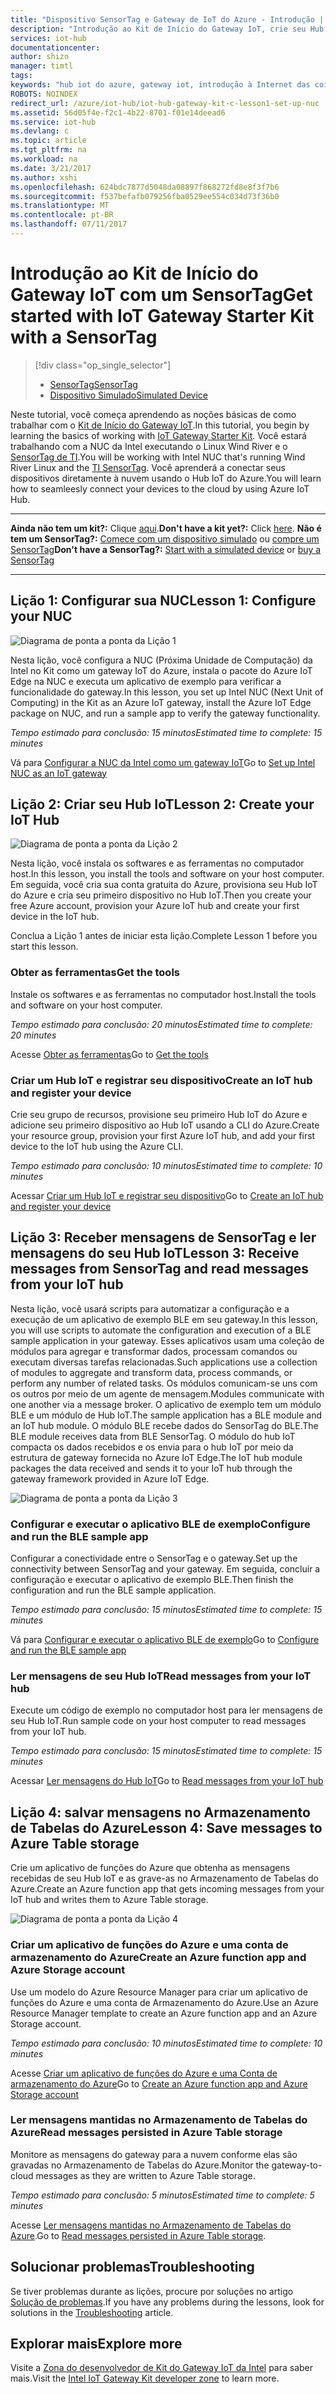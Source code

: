 ```yaml
---
title: "Dispositivo SensorTag e Gateway de IoT do Azure - Introdução | Microsoft Docs"
description: "Introdução ao Kit de Início do Gateway IoT, crie seu Hub IoT do Azure e conecte o SensorTag e o Gateway ao Hub IoT"
services: iot-hub
documentationcenter: 
author: shizn
manager: timtl
tags: 
keywords: "hub iot do azure, gateway iot, introdução à Internet das coisas, kit de ferramentas do iot"
ROBOTS: NOINDEX
redirect_url: /azure/iot-hub/iot-hub-gateway-kit-c-lesson1-set-up-nuc
ms.assetid: 56d05f4e-f2c1-4b22-8701-f01e14deead6
ms.service: iot-hub
ms.devlang: c
ms.topic: article
ms.tgt_pltfrm: na
ms.workload: na
ms.date: 3/21/2017
ms.author: xshi
ms.openlocfilehash: 624bdc7877d5048da08897f868272fd8e8f3f7b6
ms.sourcegitcommit: f537befafb079256fba0529ee554c034d73f36b0
ms.translationtype: MT
ms.contentlocale: pt-BR
ms.lasthandoff: 07/11/2017
---
```

# <a name="get-started-with-iot-gateway-starter-kit-with-a-sensortag"></a><span data-ttu-id="47222-104">Introdução ao Kit de Início do Gateway IoT com um SensorTag</span><span class="sxs-lookup"><span data-stu-id="47222-104">Get started with IoT Gateway Starter Kit with a SensorTag</span></span>

> [!div class="op_single_selector"]
> * [<span data-ttu-id="47222-105">SensorTag</span><span class="sxs-lookup"><span data-stu-id="47222-105">SensorTag</span></span>](iot-hub-gateway-kit-c-get-started.md)
> * [<span data-ttu-id="47222-106">Dispositivo Simulado</span><span class="sxs-lookup"><span data-stu-id="47222-106">Simulated Device</span></span>](iot-hub-gateway-kit-c-sim-get-started.md)

<span data-ttu-id="47222-107">Neste tutorial, você começa aprendendo as noções básicas de como trabalhar com o [Kit de Início do Gateway IoT](https://aka.ms/gateway-kit).</span><span class="sxs-lookup"><span data-stu-id="47222-107">In this tutorial, you begin by learning the basics of working with [IoT Gateway Starter Kit](https://aka.ms/gateway-kit).</span></span> <span data-ttu-id="47222-108">Você estará trabalhando com a NUC da Intel executando o Linux Wind River e o [SensorTag de TI](http://www.ti.com/ww/en/wireless_connectivity/sensortag2015/index.html#main).</span><span class="sxs-lookup"><span data-stu-id="47222-108">You will be working with Intel NUC that's running Wind River Linux and the [TI SensorTag](http://www.ti.com/ww/en/wireless_connectivity/sensortag2015/index.html#main).</span></span> <span data-ttu-id="47222-109">Você aprenderá a conectar seus dispositivos diretamente à nuvem usando o Hub IoT do Azure.</span><span class="sxs-lookup"><span data-stu-id="47222-109">You will learn how to seamleesly connect your devices to the cloud by using Azure IoT Hub.</span></span>

***
<span data-ttu-id="47222-110">**Ainda não tem um kit?:** Clique [aqui](https://aka.ms/gateway-kit).</span><span class="sxs-lookup"><span data-stu-id="47222-110">**Don't have a kit yet?:** Click [here](https://aka.ms/gateway-kit).</span></span> <span data-ttu-id="47222-111">**Não é tem um SensorTag?:** [Comece com um dispositivo simulado](iot-hub-gateway-kit-c-sim-get-started.md) ou [compre um SensorTag](http://www.ti.com/ww/en/wireless_connectivity/sensortag2015/?INTC=SensorTag&HQS=sensortag)</span><span class="sxs-lookup"><span data-stu-id="47222-111">**Don't have a SensorTag?:** [Start with a simulated device](iot-hub-gateway-kit-c-sim-get-started.md) or [buy a SensorTag](http://www.ti.com/ww/en/wireless_connectivity/sensortag2015/?INTC=SensorTag&HQS=sensortag)</span></span>
***

## <a name="lesson-1-configure-your-nuc"></a><span data-ttu-id="47222-112">Lição 1: Configurar sua NUC</span><span class="sxs-lookup"><span data-stu-id="47222-112">Lesson 1: Configure your NUC</span></span>
![Diagrama de ponta a ponta da Lição 1](media/iot-hub-gateway-kit-lessons/e2e-lesson1.png)

<span data-ttu-id="47222-114">Nesta lição, você configura a NUC (Próxima Unidade de Computação) da Intel no Kit como um gateway IoT do Azure, instala o pacote do Azure IoT Edge na NUC e executa um aplicativo de exemplo para verificar a funcionalidade do gateway.</span><span class="sxs-lookup"><span data-stu-id="47222-114">In this lesson, you set up Intel NUC (Next Unit of Computing) in the Kit as an Azure IoT gateway, install the Azure IoT Edge package on NUC, and run a sample app to verify the gateway functionality.</span></span>

<span data-ttu-id="47222-115">*Tempo estimado para conclusão: 15 minutos*</span><span class="sxs-lookup"><span data-stu-id="47222-115">*Estimated time to complete: 15 minutes*</span></span>

<span data-ttu-id="47222-116">Vá para [Configurar a NUC da Intel como um gateway IoT](iot-hub-gateway-kit-c-lesson1-set-up-nuc.md)</span><span class="sxs-lookup"><span data-stu-id="47222-116">Go to [Set up Intel NUC as an IoT gateway](iot-hub-gateway-kit-c-lesson1-set-up-nuc.md)</span></span>

## <a name="lesson-2-create-your-iot-hub"></a><span data-ttu-id="47222-117">Lição 2: Criar seu Hub IoT</span><span class="sxs-lookup"><span data-stu-id="47222-117">Lesson 2: Create your IoT Hub</span></span>
![Diagrama de ponta a ponta da Lição 2](media/iot-hub-gateway-kit-lessons/e2e-lesson2.png)

<span data-ttu-id="47222-119">Nesta lição, você instala os softwares e as ferramentas no computador host.</span><span class="sxs-lookup"><span data-stu-id="47222-119">In this lesson, you install the tools and software on your host computer.</span></span> <span data-ttu-id="47222-120">Em seguida, você cria sua conta gratuita do Azure, provisiona seu Hub IoT do Azure e cria seu primeiro dispositivo no Hub IoT.</span><span class="sxs-lookup"><span data-stu-id="47222-120">Then you create your free Azure account, provision your Azure IoT hub and create your first device in the IoT hub.</span></span>

<span data-ttu-id="47222-121">Conclua a Lição 1 antes de iniciar esta lição.</span><span class="sxs-lookup"><span data-stu-id="47222-121">Complete Lesson 1 before you start this lesson.</span></span>

### <a name="get-the-tools"></a><span data-ttu-id="47222-122">Obter as ferramentas</span><span class="sxs-lookup"><span data-stu-id="47222-122">Get the tools</span></span>
<span data-ttu-id="47222-123">Instale os softwares e as ferramentas no computador host.</span><span class="sxs-lookup"><span data-stu-id="47222-123">Install the tools and software on your host computer.</span></span>

<span data-ttu-id="47222-124">*Tempo estimado para conclusão: 20 minutos*</span><span class="sxs-lookup"><span data-stu-id="47222-124">*Estimated time to complete: 20 minutes*</span></span>

<span data-ttu-id="47222-125">Acesse [Obter as ferramentas](iot-hub-gateway-kit-c-lesson2-get-the-tools-win32.md)</span><span class="sxs-lookup"><span data-stu-id="47222-125">Go to [Get the tools](iot-hub-gateway-kit-c-lesson2-get-the-tools-win32.md)</span></span>

### <a name="create-an-iot-hub-and-register-your-device"></a><span data-ttu-id="47222-126">Criar um Hub IoT e registrar seu dispositivo</span><span class="sxs-lookup"><span data-stu-id="47222-126">Create an IoT hub and register your device</span></span>
<span data-ttu-id="47222-127">Crie seu grupo de recursos, provisione seu primeiro Hub IoT do Azure e adicione seu primeiro dispositivo ao Hub IoT usando a CLI do Azure.</span><span class="sxs-lookup"><span data-stu-id="47222-127">Create your resource group, provision your first Azure IoT hub, and add your first device to the IoT hub using the Azure CLI.</span></span>

<span data-ttu-id="47222-128">*Tempo estimado para conclusão: 10 minutos*</span><span class="sxs-lookup"><span data-stu-id="47222-128">*Estimated time to complete: 10 minutes*</span></span>

<span data-ttu-id="47222-129">Acessar [Criar um Hub IoT e registrar seu dispositivo](iot-hub-gateway-kit-c-lesson2-register-device.md)</span><span class="sxs-lookup"><span data-stu-id="47222-129">Go to [Create an IoT hub and register your device](iot-hub-gateway-kit-c-lesson2-register-device.md)</span></span>

## <a name="lesson-3-receive-messages-from-sensortag-and-read-messages-from-your-iot-hub"></a><span data-ttu-id="47222-130">Lição 3: Receber mensagens de SensorTag e ler mensagens do seu Hub IoT</span><span class="sxs-lookup"><span data-stu-id="47222-130">Lesson 3: Receive messages from SensorTag and read messages from your IoT hub</span></span>
<span data-ttu-id="47222-131">Nesta lição, você usará scripts para automatizar a configuração e a execução de um aplicativo de exemplo BLE em seu gateway.</span><span class="sxs-lookup"><span data-stu-id="47222-131">In this lesson, you will use scripts to automate the configuration and execution of a BLE sample application in your gateway.</span></span> <span data-ttu-id="47222-132">Esses aplicativos usam uma coleção de módulos para agregar e transformar dados, processam comandos ou executam diversas tarefas relacionadas.</span><span class="sxs-lookup"><span data-stu-id="47222-132">Such applications use a collection of modules to aggregate and transform data, process commands, or perform any number of related tasks.</span></span> <span data-ttu-id="47222-133">Os módulos comunicam-se uns com os outros por meio de um agente de mensagem.</span><span class="sxs-lookup"><span data-stu-id="47222-133">Modules communicate with one another via a message broker.</span></span> <span data-ttu-id="47222-134">O aplicativo de exemplo tem um módulo BLE e um módulo de Hub IoT.</span><span class="sxs-lookup"><span data-stu-id="47222-134">The sample application has a BLE module and an IoT hub module.</span></span> <span data-ttu-id="47222-135">O módulo BLE recebe dados do SensorTag do BLE.</span><span class="sxs-lookup"><span data-stu-id="47222-135">The BLE module receives data from BLE SensorTag.</span></span> <span data-ttu-id="47222-136">O módulo do hub IoT compacta os dados recebidos e os envia para o hub IoT por meio da estrutura de gateway fornecida no Azure IoT Edge.</span><span class="sxs-lookup"><span data-stu-id="47222-136">The IoT hub module packages the data received and sends it to your IoT hub through the gateway framework provided in Azure IoT Edge.</span></span>

![Diagrama de ponta a ponta da Lição 3](media/iot-hub-gateway-kit-lessons/e2e-lesson3.png)

### <a name="configure-and-run-the-ble-sample-app"></a><span data-ttu-id="47222-138">Configurar e executar o aplicativo BLE de exemplo</span><span class="sxs-lookup"><span data-stu-id="47222-138">Configure and run the BLE sample app</span></span>
<span data-ttu-id="47222-139">Configurar a conectividade entre o SensorTag e o gateway.</span><span class="sxs-lookup"><span data-stu-id="47222-139">Set up the connectivity between SensorTag and your gateway.</span></span> <span data-ttu-id="47222-140">Em seguida, concluir a configuração e executar o aplicativo de exemplo BLE.</span><span class="sxs-lookup"><span data-stu-id="47222-140">Then finish the configuration and run the BLE sample application.</span></span>

<span data-ttu-id="47222-141">*Tempo estimado para conclusão: 15 minutos*</span><span class="sxs-lookup"><span data-stu-id="47222-141">*Estimated time to complete: 15 minutes*</span></span>

<span data-ttu-id="47222-142">Vá para [Configurar e executar o aplicativo BLE de exemplo](iot-hub-gateway-kit-c-lesson3-configure-ble-app.md)</span><span class="sxs-lookup"><span data-stu-id="47222-142">Go to [Configure and run the BLE sample app](iot-hub-gateway-kit-c-lesson3-configure-ble-app.md)</span></span>

### <a name="read-messages-from-your-iot-hub"></a><span data-ttu-id="47222-143">Ler mensagens de seu Hub IoT</span><span class="sxs-lookup"><span data-stu-id="47222-143">Read messages from your IoT hub</span></span>
<span data-ttu-id="47222-144">Execute um código de exemplo no computador host para ler mensagens de seu Hub IoT.</span><span class="sxs-lookup"><span data-stu-id="47222-144">Run sample code on your host computer to read messages from your IoT hub.</span></span>

<span data-ttu-id="47222-145">*Tempo estimado para conclusão: 15 minutos*</span><span class="sxs-lookup"><span data-stu-id="47222-145">*Estimated time to complete: 15 minutes*</span></span>

<span data-ttu-id="47222-146">Acessar [Ler mensagens do Hub IoT](iot-hub-gateway-kit-c-lesson3-read-messages-from-hub.md)</span><span class="sxs-lookup"><span data-stu-id="47222-146">Go to [Read messages from your IoT hub](iot-hub-gateway-kit-c-lesson3-read-messages-from-hub.md)</span></span>

## <a name="lesson-4-save-messages-to-azure-table-storage"></a><span data-ttu-id="47222-147">Lição 4: salvar mensagens no Armazenamento de Tabelas do Azure</span><span class="sxs-lookup"><span data-stu-id="47222-147">Lesson 4: Save messages to Azure Table storage</span></span>
<span data-ttu-id="47222-148">Crie um aplicativo de funções do Azure que obtenha as mensagens recebidas de seu Hub IoT e as grave-as no Armazenamento de Tabelas do Azure.</span><span class="sxs-lookup"><span data-stu-id="47222-148">Create an Azure function app that gets incoming messages from your IoT hub and writes them to Azure Table storage.</span></span>

![Diagrama de ponta a ponta da Lição 4](media/iot-hub-gateway-kit-lessons/e2e-lesson4.png)

### <a name="create-an-azure-function-app-and-azure-storage-account"></a><span data-ttu-id="47222-150">Criar um aplicativo de funções do Azure e uma conta de armazenamento do Azure</span><span class="sxs-lookup"><span data-stu-id="47222-150">Create an Azure function app and Azure Storage account</span></span>
<span data-ttu-id="47222-151">Use um modelo do Azure Resource Manager para criar um aplicativo de funções do Azure e uma conta de Armazenamento do Azure.</span><span class="sxs-lookup"><span data-stu-id="47222-151">Use an Azure Resource Manager template to create an Azure function app and an Azure Storage account.</span></span>

<span data-ttu-id="47222-152">*Tempo estimado para conclusão: 10 minutos*</span><span class="sxs-lookup"><span data-stu-id="47222-152">*Estimated time to complete: 10 minutes*</span></span>

<span data-ttu-id="47222-153">Acesse [Criar um aplicativo de funções do Azure e uma Conta de armazenamento do Azure](iot-hub-gateway-kit-c-lesson4-deploy-resource-manager-template.md)</span><span class="sxs-lookup"><span data-stu-id="47222-153">Go to [Create an Azure function app and Azure Storage account](iot-hub-gateway-kit-c-lesson4-deploy-resource-manager-template.md)</span></span>

### <a name="read-messages-persisted-in-azure-table-storage"></a><span data-ttu-id="47222-154">Ler mensagens mantidas no Armazenamento de Tabelas do Azure</span><span class="sxs-lookup"><span data-stu-id="47222-154">Read messages persisted in Azure Table storage</span></span>
<span data-ttu-id="47222-155">Monitore as mensagens do gateway para a nuvem conforme elas são gravadas no Armazenamento de Tabelas do Azure.</span><span class="sxs-lookup"><span data-stu-id="47222-155">Monitor the gateway-to-cloud messages as they are written to Azure Table storage.</span></span>

<span data-ttu-id="47222-156">*Tempo estimado para conclusão: 5 minutos*</span><span class="sxs-lookup"><span data-stu-id="47222-156">*Estimated time to complete: 5 minutes*</span></span>

<span data-ttu-id="47222-157">Acesse [Ler mensagens mantidas no Armazenamento de Tabelas do Azure](iot-hub-gateway-kit-c-lesson4-read-table-storage.md).</span><span class="sxs-lookup"><span data-stu-id="47222-157">Go to [Read messages persisted in Azure Table storage](iot-hub-gateway-kit-c-lesson4-read-table-storage.md).</span></span>

## <a name="troubleshooting"></a><span data-ttu-id="47222-158">Solucionar problemas</span><span class="sxs-lookup"><span data-stu-id="47222-158">Troubleshooting</span></span>
<span data-ttu-id="47222-159">Se tiver problemas durante as lições, procure por soluções no artigo [Solução de problemas](iot-hub-gateway-kit-c-troubleshooting.md).</span><span class="sxs-lookup"><span data-stu-id="47222-159">If you have any problems during the lessons, look for solutions in the [Troubleshooting](iot-hub-gateway-kit-c-troubleshooting.md) article.</span></span>

## <a name="explore-more"></a><span data-ttu-id="47222-160">Explorar mais</span><span class="sxs-lookup"><span data-stu-id="47222-160">Explore more</span></span>
<span data-ttu-id="47222-161">Visite a [Zona do desenvolvedor de Kit do Gateway IoT da Intel](http://software.intel.com/iot/microsoft-azure) para saber mais.</span><span class="sxs-lookup"><span data-stu-id="47222-161">Visit the [Intel IoT Gateway Kit developer zone](http://software.intel.com/iot/microsoft-azure) to learn more.</span></span>